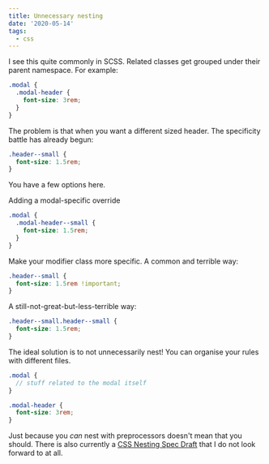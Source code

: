 ```yaml
---
title: Unnecessary nesting
date: '2020-05-14'
tags:
  - css
---
```


I see this quite commonly in SCSS. Related classes get grouped under their parent namespace. For example:

```scss
.modal {
  .modal-header {
    font-size: 3rem;
  }
}
```

The problem is that when you want a different sized header. The specificity battle has already begun:

```scss
.header--small {
  font-size: 1.5rem;
}
```

You have a few options here.

Adding a modal-specific override

```scss
.modal {
  .modal-header--small {
    font-size: 1.5rem;
  }
}
```

Make your modifier class more specific. A common and terrible way:

```scss
.header--small {
  font-size: 1.5rem !important;
}
```

A still-not-great-but-less-terrible way:

```scss
.header--small.header--small {
  font-size: 1.5rem;
}
```

The ideal solution is to not unnecessarily nest! You can organise your rules with different files.

```scss
.modal {
  // stuff related to the modal itself
}

.modal-header {
  font-size: 3rem;
}
```

Just because you _can_ nest with preprocessors doesn't mean that you should. There is also currently a [CSS Nesting Spec Draft](https://drafts.csswg.org/css-nesting-1/) that I do not look forward to at all.


